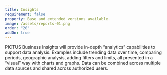 ```yaml
---
title: Insights
requirement: false
property: Base and extended versions available.
image: /assets/reports-01.png
order: "20"
addOn: true
---
```

PICTUS Business Insights will provide in-depth “analytics” capabilities to support data analysis. Examples include trending data over time, comparing periods, geographic analysis, adding filters and limits, all presented in a “visual” way with charts and graphs. Data can be combined across multiple data sources and shared across authorized users.